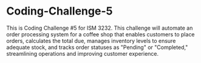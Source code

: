 # Coding-Challenge-5
This is Coding Challenge #5 for ISM 3232. This challenge will automate an order processing system for a coffee shop that enables customers to place orders, calculates the total due, manages inventory levels to ensure adequate stock, and tracks order statuses as "Pending" or "Completed," streamlining operations and improving customer experience.
